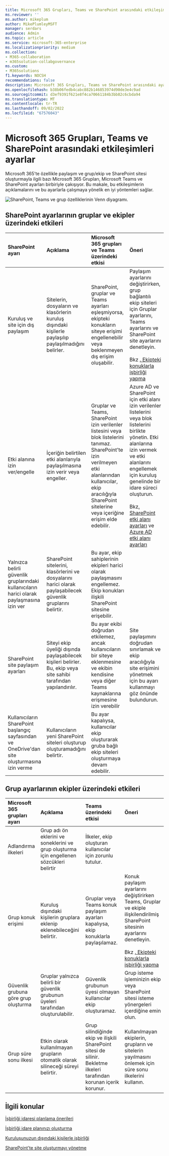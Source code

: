 ```yaml
---
title: Microsoft 365 Grupları, Teams ve SharePoint arasındaki etkileşimleri ayarlar
ms.reviewer: ''
ms.author: mikeplum
author: MikePlumleyMSFT
manager: serdars
audience: Admin
ms.topic: article
ms.service: microsoft-365-enterprise
ms.localizationpriority: medium
ms.collection:
- M365-collaboration
- m365solution-collabgovernance
ms.custom:
- M365solutions
f1.keywords: NOCSH
recommendations: false
description: Microsoft 365 Grupları, Teams ve SharePoint arasındaki ayarlar etkileşimleri hakkında bilgi edinin
ms.openlocfilehash: b38b06fedb4cabc882b146853974d90de3e4c9ad
ms.sourcegitcommit: d3ef9391f621e8f4ca70661184b3bb82c6cbda94
ms.translationtype: MT
ms.contentlocale: tr-TR
ms.lasthandoff: 09/02/2022
ms.locfileid: "67576043"
---
```

# <a name="settings-interactions-between-microsoft-365-groups-teams-and-sharepoint"></a>Microsoft 365 Grupları, Teams ve SharePoint arasındaki etkileşimleri ayarlar

Microsoft 365'te özellikle paylaşım ve grup/ekip ve SharePoint sitesi oluşturmayla ilgili bazı Microsoft 365 Grupları, Microsoft Teams ve SharePoint ayarları birbiriyle çakışıyor. Bu makale, bu etkileşimlerin açıklamalarını ve bu ayarlarla çalışmaya yönelik en iyi yöntemleri sağlar.

![SharePoint, Teams ve grup özelliklerinin Venn diyagramı.](../media/teams-groups-sharepoint-venn.png)

## <a name="the-effects-of-sharepoint-settings-on-groups-and-teams"></a>SharePoint ayarlarının gruplar ve ekipler üzerindeki etkileri

|SharePoint ayarı|Açıklama|Microsoft 365 grupları ve Teams üzerindeki etkisi|Öneri|
|:-----------------|:----------|:---------------------------------------|:-------------|
|Kuruluş ve site için dış paylaşım|Sitelerin, dosyaların ve klasörlerin kuruluş dışındaki kişilerle paylaşılıp paylaşılmadığını belirler.|SharePoint, gruplar ve Teams ayarları eşleşmiyorsa, ekipteki konukların siteye erişimi engellenebilir veya beklenmeyen dış erişim oluşabilir.|Paylaşım ayarlarını değiştirirken, grup bağlantılı ekip siteleri için Gruplar ayarlarını, Teams ayarlarını ve SharePoint site ayarlarını denetleyin.<br><br> Bkz [. Ekipteki konuklarla işbirliği yapma](./collaborate-as-team.md)|
|Etki alanına izin ver/engelle|İçeriğin belirtilen etki alanlarıyla paylaşılmasına izin verir veya engeller.|Gruplar ve Teams, SharePoint izin verilenler listesini veya blok listelerini tanımaz. SharePoint'te izin verilmeyen etki alanlarından kullanıcılar, ekip aracılığıyla SharePoint sitelerine veya içeriğine erişim elde edebilir.|Azure AD ve SharePoint için etki alanı izin verilenler listelerini veya blok listelerini birlikte yönetin. Etki alanlarına izin vermek ve etki alanlarını engellemek için kuruluş genelinde bir idare süreci oluşturun.<br><br>Bkz[. SharePoint etki alanı ayarları](/sharepoint/restricted-domains-sharing) ve [Azure AD etki alanı ayarları](/azure/active-directory/b2b/allow-deny-list)|
|Yalnızca belirli güvenlik gruplarındaki kullanıcıların harici olarak paylaşmasına izin ver|SharePoint sitelerini, klasörlerini ve dosyalarını harici olarak paylaşabilecek güvenlik gruplarını belirtir.|Bu ayar, ekip sahiplerinin ekipleri harici olarak paylaşmasını engellemez. Ekip konukları ilişkili SharePoint sitesine erişebilir.||
|SharePoint site paylaşım ayarları|Siteyi ekip üyeliği dışında paylaşabilecek kişileri belirler. Bu, ekip veya site sahibi tarafından yapılandırılır.|Bu ayar ekibi doğrudan etkilemez, ancak kullanıcıların bir siteye eklenmesine ve ekibin kendisine veya diğer Teams kaynaklarına erişmesine izin verebilir|Site paylaşımını doğrudan sınırlamak ve ekip aracılığıyla site erişimini yönetmek için bu ayarı kullanmayı göz önünde bulundurun.|
|Kullanıcıların SharePoint başlangıç sayfasından ve OneDrive'dan site oluşturmasına izin verme|Kullanıcıların yeni SharePoint siteleri oluşturup oluşturamadığını belirtir.|Bu ayar kapalıysa, kullanıcılar ekip oluşturarak gruba bağlı ekip siteleri oluşturmaya devam edebilir.||

## <a name="the-effects-of-groups-settings-on-teams"></a>Grup ayarlarının ekipler üzerindeki etkileri

|Microsoft 365 grupları ayarı|Açıklama|Teams üzerindeki etkisi|Öneri|
|:---------------------------|:----------|:--------------|:-------------|
|Adlandırma ilkeleri|Grup adı ön eklerini ve soneklerini ve grup oluşturma için engellenen sözcükleri belirtir|İlkeler, ekip oluşturan kullanıcılar için zorunlu tutulur.||
|Grup konuk erişimi|Kuruluş dışındaki kişilerin gruplara eklenip eklenebileceğini belirtir.|Gruplar veya Teams konuk paylaşım ayarları kapalıysa, ekip konuklarla paylaşılamaz.|Konuk paylaşım ayarlarını değiştirirken Teams, Gruplar ve ekiple ilişkilendirilmiş SharePoint sitesinin ayarlarını denetleyin.<br><br> Bkz [. Ekipteki konuklarla işbirliği yapma](./collaborate-as-team.md)|
|Güvenlik grubuna göre grup oluşturma|Gruplar yalnızca belirli bir güvenlik grubunun üyeleri tarafından oluşturulabilir.|Güvenlik grubunun üyesi olmayan kullanıcılar ekip oluşturamaz.|Grup isteme işleminizin ekip veya SharePoint sitesi isteme yönergeleri içerdiğine emin olun.|
|Grup süre sonu ilkesi|Etkin olarak kullanılmayan grupların otomatik olarak silineceği süreyi belirtir.|Grup silindiğinde ekip ve ilişkili SharePoint sitesi de silinir. Bekletme ilkeleri tarafından korunan içerik korunur.|Kullanılmayan ekiplerin, grupların ve sitelerin yayılmasını önlemek için süre sonu ilkelerini kullanın.|

## <a name="related-topics"></a>İlgili konular

[İşbirliği idaresi planlama önerileri](collaboration-governance-overview.md#collaboration-governance-planning-recommendations)

[İşbirliği idare planınızı oluşturma](collaboration-governance-first.md)

[Kuruluşunuzun dışındaki kişilerle işbirliği](./collaborate-with-people-outside-your-organization.md)

[SharePoint'te site oluşturmayı yönetme](/sharepoint/manage-site-creation)